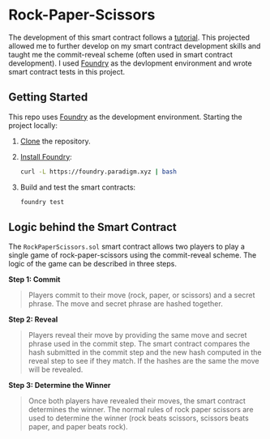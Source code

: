# Rock-Paper-Scissors
The development of this smart contract follows a [tutorial](https://www.youtube.com/watch?v=hJr3v-ZtkOk&t=4128s). This projected allowed me to further develop on my smart contract development skills and taught me the commit-reveal scheme (often used in smart contract development). I used [Foundry](https://github.com/foundry-rs/foundry) as the devlopment environment and wrote smart contract tests in this project.

## Getting Started

This repo uses [Foundry](https://github.com/foundry-rs/foundry) as the development environment. Starting the project locally:
1. [Clone](https://docs.github.com/en/repositories/creating-and-managing-repositories/cloning-a-repository) the repository.

2. [Install Foundry](https://book.getfoundry.sh/getting-started/installation):

    ```bash
    curl -L https://foundry.paradigm.xyz | bash
    ```

3. Build and test the smart contracts:
    
    ```bash
    foundry test
    ```

## Logic behind the Smart Contract
The `RockPaperScissors.sol` smart contract allows two players to play a single game of rock-paper-scissors using the commit-reveal scheme. The logic of the game can be described in three steps.

**Step 1: Commit**

> Players commit to their move (rock, paper, or scissors) and a secret phrase. The move and secret phrase are hashed together.

**Step 2: Reveal**

> Players reveal their move by providing the same move and secret phrase used in the commit step. The smart contract compares the hash submitted in the commit step and the new hash computed in the reveal step to see if they match. If the hashes are the same the move will be revealed.

**Step 3: Determine the Winner**

> Once both players have revealed their moves, the smart contract determines the winner. The normal rules of rock paper scissors are used to determine the winner (rock beats scissors, scissors beats paper, and paper beats rock).
